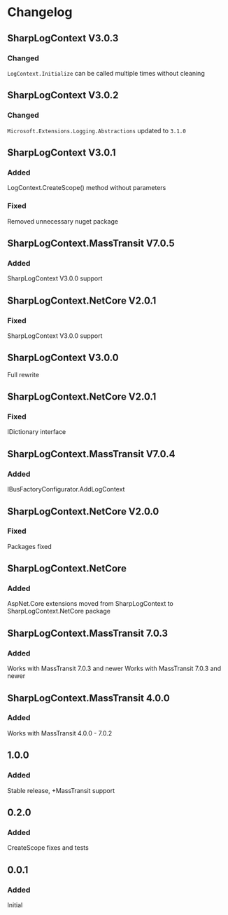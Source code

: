 # Changelog

## SharpLogContext V3.0.3
### Changed
`LogContext.Initialize` can be called multiple times without cleaning 

## SharpLogContext V3.0.2
### Changed
`Microsoft.Extensions.Logging.Abstractions` updated to `3.1.0`

## SharpLogContext V3.0.1
### Added
LogContext.CreateScope() method without parameters
### Fixed
Removed unnecessary nuget package

## SharpLogContext.MassTransit V7.0.5
### Added
SharpLogContext V3.0.0 support

## SharpLogContext.NetCore V2.0.1
### Fixed
SharpLogContext V3.0.0 support

## SharpLogContext V3.0.0
Full rewrite

## SharpLogContext.NetCore V2.0.1
### Fixed
IDictionary interface

## SharpLogContext.MassTransit V7.0.4
### Added
IBusFactoryConfigurator.AddLogContext

## SharpLogContext.NetCore V2.0.0
### Fixed
Packages fixed

## SharpLogContext.NetCore
### Added
AspNet.Core extensions moved from SharpLogContext to SharpLogContext.NetCore package

## SharpLogContext.MassTransit 7.0.3
### Added
Works with MassTransit 7.0.3 and newer
Works with MassTransit 7.0.3 and newer

## SharpLogContext.MassTransit 4.0.0
### Added
Works with MassTransit 4.0.0 - 7.0.2

## 1.0.0
### Added
Stable release, +MassTransit support

## 0.2.0
### Added
CreateScope fixes and tests

## 0.0.1
### Added
Initial
